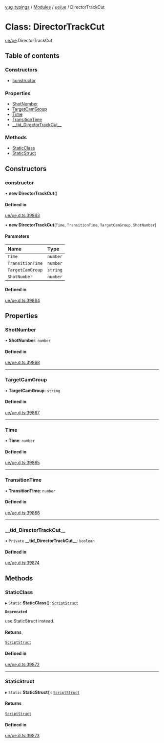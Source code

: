 [yug_typings](../README.md) / [Modules](../modules.md) / [ue/ue](../modules/ue_ue.md) / DirectorTrackCut

# Class: DirectorTrackCut

[ue/ue](../modules/ue_ue.md).DirectorTrackCut

## Table of contents

### Constructors

- [constructor](ue_ue.DirectorTrackCut.md#constructor)

### Properties

- [ShotNumber](ue_ue.DirectorTrackCut.md#shotnumber)
- [TargetCamGroup](ue_ue.DirectorTrackCut.md#targetcamgroup)
- [Time](ue_ue.DirectorTrackCut.md#time)
- [TransitionTime](ue_ue.DirectorTrackCut.md#transitiontime)
- [\_\_tid\_DirectorTrackCut\_\_](ue_ue.DirectorTrackCut.md#__tid_directortrackcut__)

### Methods

- [StaticClass](ue_ue.DirectorTrackCut.md#staticclass)
- [StaticStruct](ue_ue.DirectorTrackCut.md#staticstruct)

## Constructors

### constructor

• **new DirectorTrackCut**()

#### Defined in

[ue/ue.d.ts:39863](https://github.com/YugMetaverse/yug_typings/blob/b7d9b19/ue/ue.d.ts#L39863)

• **new DirectorTrackCut**(`Time`, `TransitionTime`, `TargetCamGroup`, `ShotNumber`)

#### Parameters

| Name | Type |
| :------ | :------ |
| `Time` | `number` |
| `TransitionTime` | `number` |
| `TargetCamGroup` | `string` |
| `ShotNumber` | `number` |

#### Defined in

[ue/ue.d.ts:39864](https://github.com/YugMetaverse/yug_typings/blob/b7d9b19/ue/ue.d.ts#L39864)

## Properties

### ShotNumber

• **ShotNumber**: `number`

#### Defined in

[ue/ue.d.ts:39868](https://github.com/YugMetaverse/yug_typings/blob/b7d9b19/ue/ue.d.ts#L39868)

___

### TargetCamGroup

• **TargetCamGroup**: `string`

#### Defined in

[ue/ue.d.ts:39867](https://github.com/YugMetaverse/yug_typings/blob/b7d9b19/ue/ue.d.ts#L39867)

___

### Time

• **Time**: `number`

#### Defined in

[ue/ue.d.ts:39865](https://github.com/YugMetaverse/yug_typings/blob/b7d9b19/ue/ue.d.ts#L39865)

___

### TransitionTime

• **TransitionTime**: `number`

#### Defined in

[ue/ue.d.ts:39866](https://github.com/YugMetaverse/yug_typings/blob/b7d9b19/ue/ue.d.ts#L39866)

___

### \_\_tid\_DirectorTrackCut\_\_

• `Private` **\_\_tid\_DirectorTrackCut\_\_**: `boolean`

#### Defined in

[ue/ue.d.ts:39874](https://github.com/YugMetaverse/yug_typings/blob/b7d9b19/ue/ue.d.ts#L39874)

## Methods

### StaticClass

▸ `Static` **StaticClass**(): [`ScriptStruct`](ue_ue.ScriptStruct.md)

**`Deprecated`**

use StaticStruct instead.

#### Returns

[`ScriptStruct`](ue_ue.ScriptStruct.md)

#### Defined in

[ue/ue.d.ts:39872](https://github.com/YugMetaverse/yug_typings/blob/b7d9b19/ue/ue.d.ts#L39872)

___

### StaticStruct

▸ `Static` **StaticStruct**(): [`ScriptStruct`](ue_ue.ScriptStruct.md)

#### Returns

[`ScriptStruct`](ue_ue.ScriptStruct.md)

#### Defined in

[ue/ue.d.ts:39873](https://github.com/YugMetaverse/yug_typings/blob/b7d9b19/ue/ue.d.ts#L39873)
